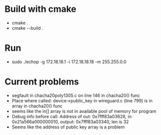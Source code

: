 # Build with cmake 
 - cmake .
 - cmake --build .

# Run 
 - sudo ./echop -g 172.18.18.1 -i 172.18.18.18 -m 255.255.0.0

# Current problems
 - segfault in chacha20poly1305.c on line 146 in chacha20() func
 - Place where called: device->public_key in wireguard.c (line 799) is in array in chacha20() func
 - seems like the in[] array is not in available pool of memory for program
 - Debug info before call: Address of out: 0x7fff83a03628, in: 0x21a566a000000010, output: 0x7fff83a03340,  len is 32
 - Seems like the address of public key array is a problem
